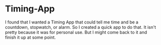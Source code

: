 # Timing-App
I found that I wanted a Timing App that could tell me time and be a countdown, stopwatch, or alarm. So I created a quick app to do that. It isn't pretty because it was for personal use. But I might come back to it and finish it up at some point.
